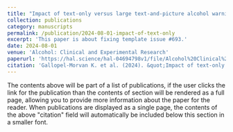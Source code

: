 ```yaml
---
title: "Impact of text‐only versus large text‐and‐picture alcohol warning formats: A functional magnetic resonance imaging study in French young male drinkers"
collection: publications
category: manuscripts
permalink: /publication/2024-08-01-impact-of-text-only
excerpt: 'This paper is about fixing template issue #693.'
date: 2024-08-01
venue: 'Alcohol: Clinical and Experimental Research'
paperurl: 'https://hal.science/hal-04694798v1/file/Alcohol%20Clinical%20and%20Experimental%20Research%20-%202024%20-%20Gallopel%E2%80%90Morvan%20-%20Impact%20of%20text%E2%80%90only%20versus%20large%20text%E2%80%90and%E2%80%90picture.pdf'
citation: 'Gallopel-Morvan K. et al. (2024). &quot;Impact of text‐only versus large text‐and‐picture alcohol warning formats: A functional magnetic resonance imaging study in French young male drinkers.&quot; <i>Alcohol: Clinical and Experimental Research</i>. 8(48).'
---
```


The contents above will be part of a list of publications, if the user clicks the link for the publication than the contents of section will be rendered as a full page, allowing you to provide more information about the paper for the reader. When publications are displayed as a single page, the contents of the above "citation" field will automatically be included below this section in a smaller font.
